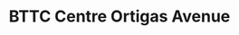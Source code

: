 ---
addr: ' Ortigas Avenue'
city: San Juan
country: Philippines
description: Ortigas Avenue (Roosevelt) Greenhills, San Juan San Juan
id: 4fac7b0ce4b027b735f0f9cc
lat: 14.60342915699719
lng: 121.04486033767162
title: BTTC Centre Ortigas Avenue
venue: BTTC Centre
---